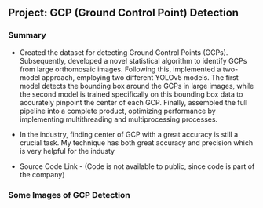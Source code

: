 ## Project: GCP (Ground Control Point) Detection

### Summary

- Created the dataset for detecting Ground Control Points (GCPs). Subsequently, developed a novel statistical algorithm to identify GCPs from large orthomosaic images. Following this, implemented a two-model approach, employing two different YOLOv5 models. The first model detects the bounding box around the GCPs in large images, while the second model is trained specifically on this bounding box data to accurately pinpoint the center of each GCP. Finally, assembled the full pipeline into a complete product, optimizing performance by implementing multithreading and multiprocessing processes.

- In the industry, finding center of GCP with a great accuracy is still a crucial task. My technique has both great accuracy and precision which is very helpful for the industy

- Source Code Link - (Code is not available to public, since code is part of the company)

### Some Images of GCP Detection

